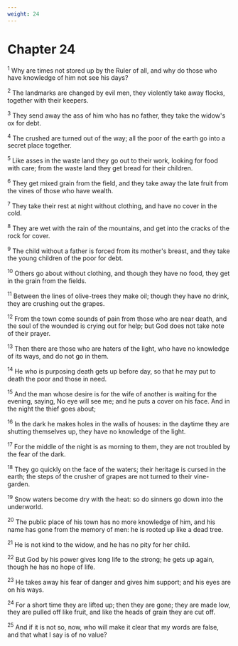 ```yaml
---
weight: 24
---
```


# Chapter 24

<sup>1</sup> Why are times not stored up by the Ruler of all, and why do those who have knowledge of him not see his days? 

<sup>2</sup> The landmarks are changed by evil men, they violently take away flocks, together with their keepers. 

<sup>3</sup> They send away the ass of him who has no father, they take the widow's ox for debt. 

<sup>4</sup> The crushed are turned out of the way; all the poor of the earth go into a secret place together. 

<sup>5</sup> Like asses in the waste land they go out to their work, looking for food with care; from the waste land they get bread for their children. 

<sup>6</sup> They get mixed grain from the field, and they take away the late fruit from the vines of those who have wealth. 

<sup>7</sup> They take their rest at night without clothing, and have no cover in the cold. 

<sup>8</sup> They are wet with the rain of the mountains, and get into the cracks of the rock for cover. 

<sup>9</sup> The child without a father is forced from its mother's breast, and they take the young children of the poor for debt. 

<sup>10</sup> Others go about without clothing, and though they have no food, they get in the grain from the fields. 

<sup>11</sup> Between the lines of olive-trees they make oil; though they have no drink, they are crushing out the grapes. 

<sup>12</sup> From the town come sounds of pain from those who are near death, and the soul of the wounded is crying out for help; but God does not take note of their prayer. 

<sup>13</sup> Then there are those who are haters of the light, who have no knowledge of its ways, and do not go in them. 

<sup>14</sup> He who is purposing death gets up before day, so that he may put to death the poor and those in need. 

<sup>15</sup> And the man whose desire is for the wife of another is waiting for the evening, saying, No eye will see me; and he puts a cover on his face. And in the night the thief goes about; 

<sup>16</sup> In the dark he makes holes in the walls of houses: in the daytime they are shutting themselves up, they have no knowledge of the light. 

<sup>17</sup> For the middle of the night is as morning to them, they are not troubled by the fear of the dark. 

<sup>18</sup> They go quickly on the face of the waters; their heritage is cursed in the earth; the steps of the crusher of grapes are not turned to their vine-garden. 

<sup>19</sup> Snow waters become dry with the heat: so do sinners go down into the underworld. 

<sup>20</sup> The public place of his town has no more knowledge of him, and his name has gone from the memory of men: he is rooted up like a dead tree. 

<sup>21</sup> He is not kind to the widow, and he has no pity for her child. 

<sup>22</sup> But God by his power gives long life to the strong; he gets up again, though he has no hope of life. 

<sup>23</sup> He takes away his fear of danger and gives him support; and his eyes are on his ways. 

<sup>24</sup> For a short time they are lifted up; then they are gone; they are made low, they are pulled off like fruit, and like the heads of grain they are cut off. 

<sup>25</sup> And if it is not so, now, who will make it clear that my words are false, and that what I say is of no value? 


